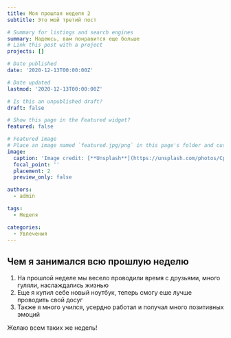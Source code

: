 ```yaml
---
title: Моя прошлая неделя 2
subtitle: Это мой третий пост

# Summary for listings and search engines
summary: Надеюсь, вам понравится еще больше
# Link this post with a project
projects: []

# Date published
date: '2020-12-13T00:00:00Z'

# Date updated
lastmod: '2020-12-13T00:00:00Z'

# Is this an unpublished draft?
draft: false

# Show this page in the Featured widget?
featured: false

# Featured image
# Place an image named `featured.jpg/png` in this page's folder and customize its options here.
image:
  caption: 'Image credit: [**Unsplash**](https://unsplash.com/photos/CpkOjOcXdUY)'
  focal_point: ''
  placement: 2
  preview_only: false

authors:
  - admin

tags:
  - Неделя

categories:
  - Увлечения
---
```


## Чем я занимался всю прошлую неделю

1. На прошлой неделе мы весело проводили время с друзьями, много гуляли, наслаждались жизнью
2. Еще я купил себе новый ноутбук, теперь смогу еше лучше проводить свой досуг
3. Также я много учился, усердно работал и получал много позитивных эмоций

Желаю всем таких же недель!


